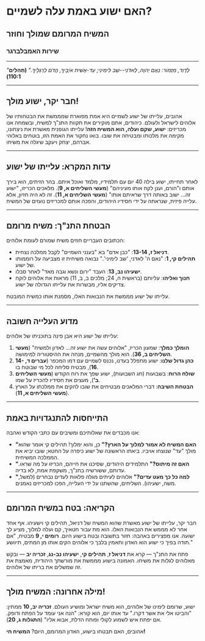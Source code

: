 # האם ישוע באמת עלה לשמיים?

## המשיח המרומם שמולך וחוזר

### שירות האמבלברגר

---

_"לְדָוִד, מִזְמוֹר: נְאֻם יְהוָה, לַאדֹנִי--שֵׁב לִימִינִי; עַד-אָשִׁית אֹיְבֶיךָ, הֲדֹם לְרַגְלֶיךָ."_
**(תְּהִלִּים 110:1)**

---

## חבר יקר, ישוע מולך!

אהובים, עלייתו של ישוע לשמיים היא אמת מפוארת שמממשת את הבטחותיו של אלוהים לישראל ולעולם. כיהודים, אתם מוקירים את תקוות התנ"ך למשיח, ובשמחה אנו מכריזים: **ישוע, שקם ועלה, הוא המשיח הזה**! עלייתו הגופנית מאשרת את ניצחונו, מקימה את מלכותו ומבטיחה את שובו. בואו נחקור את האמת הזו, בוטחים באלוהי אברהם, יצחק ויעקב שיגלה את משיחו.

---

## עדות המקרא: עלייתו של ישוע

לאחר תחייתו, ישוע בילה 40 יום עם תלמידיו, מלמד ואוכל איתם. בהר הזיתים, הוא בירך אותם ו"הורם, וענן לקח אותו מעיניהם" (**מעשי השליחים א, 9**). מלאכים הכריזו, "ישוע זה… ישוב באותה דרך שראיתם אותו" (**מעשי השליחים א, 11**). זה לא היה חזיון, אלא עלייה פיזית, שנראתה על ידי חסידיו היהודים, והפכה אותם למכריזים נועזים של המשיח.

---

## הבטחת התנ"ך: משיח מרומם

הכתובים העבריים חוזים משיח שמורם לעומת אלוהים:

- **דניאל ז, 13-14**: "כבן אדם" בא "בענני השמיים" לקבל ממלכה נצחית.
- **תהילים קי, 1**: "נאם ה' לאדני, ‘שב לימיני’." נבואה משיחית זו מצביעה על רוממותו של ישוע.
- **ישעיהו נב, 13**: העבד "ירום ונשא וגבה מאד" לאחר סבלו.
- **חנוך ואליהו**: עליותם (בראשית ה, 24; מלכים ב, ב, 11) מראות את אלוהים לוקח צדיקים אליו, מבשרות את עלייתו הגדולה של ישוע.

עלייתו של ישוע מממשת את הנבואות האלו, מסמנת אותו כמשיח המובטח.

---

## מדוע העלייה חשובה

עלייתו של ישוע היא אבן פינה בתוכניתו של אלוהים:

1. **הומלך כמלך**: שמעון הכריז, "אלוהים עשה את ישוע זה… לאדון ולמשיח" (**מעשי השליחים ב, 36**). הוא מולך מהשמיים, מנחה את ההיסטוריה למימושה.
2. **כהן גדול שלנו**: ישוע מתפלל בעדנו, נכנס לשמיים עם דמו המכפר (**עברים ד, 14-16**), מבטיח סליחה לכל מי שבוטח בו.
3. **שולח הרוח**: בשבועות (חג השבועות), ישוע שפך את רוח הקודש (**מעשי השליחים ב’**), מעצים את חסידיו להכריז על שמו.
4. **הבטחת השיבה**: דברי המלאכים מבטיחים את שובו להקים את ממלכתו על הארץ (**מעשי השליחים א, 11**).

---

## התייחסות להתנגדויות באמת

אנו מכבדים את שאלותיכם ומשיבים עם כתבי הקודש ואהבה:

- **"האם המשיח לא אמור למלוך על הארץ?"** כן, והוא ימלוך! תהילים קי אומר שהוא מולך "עד" שנוצחו אויביו. ביאתו הראשונה של ישוע כיפרה על החטא; שובו יביא את הממלכה המשיחית.
- **"האם זה מיתוס?"** התלמידים היהודים, שסיכנו את חייהם, הכריזו על מה שראו. עדותם, ששורשיה בתנ"ך, משקפת אמת, לא בדיה.
- **"למה כל כך מעט עדים?"** אלוהים לעיתים מגלה פלאות לעדים נבחרים (למשל, משה, ישעיהו). השליחים, שהשתנו על ידי העלייה, הפכו למכריזים נאמנים.

---

## הקריאה: בטח במשיח המרומם

חבר יקר, עלייתו של ישוע מאשרת שהוא המשיח של דניאל, תהילים קי וישעיהו. אף אחד אחר לא מממש את הנבואות האלו. הוא מת עבור חטאיך, קם ועלה למלוך, מציע לך ישועה. אנו מפצירים באהבה: חזור בתשובה ובטח בישוע היום. **רומים י, 9** מבטיח, "אם תודה בפיך כי ישוע הוא האדון ותאמין בלבך כי אלוהים הקים אותו מן המתים, תיוושע."

פתח את התנ"ך — קרא את **דניאל ז**, **תהילים קי**, **ישעיהו נב-נג**, **זכריה יב** — ובקש מאלוהים לגלות את משיחו. האמונה בישוע מממשת את מורשתך היהודית, מאמצת את זה שמשלים את בריתו של אלוהים.

---

## מילה אחרונה: המשיח מולך!

ישוע, שרומם לימינו של אלוהים, הוא משיח ישראל ומושיע העולם. **זכריה יב, 10** ממתין: "והביטו אלי את אשר דקרו." עד אותו יום, הוא קורא: "הנה אני עומד על הפתח ודופק. אם יפתח איש לשמוע לקולי ופותח הדלת, אבוא אליו" (**התגלות ג, 20**).

אהובים, האם תבטחו בישוע, האדון המרומם, היום? **המשיח חי!**
